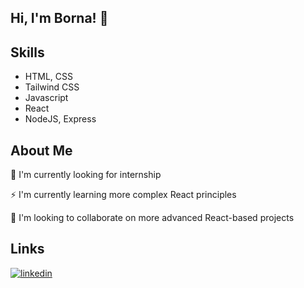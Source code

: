 
## Hi, I'm Borna! 👋

##  Skills
- HTML, CSS 
- Tailwind CSS 
- Javascript
- React
- NodeJS, Express

## About Me
:mag_right: I'm currently looking for internship

:zap: I'm currently learning more complex React principles

:stars: I'm looking to collaborate on more advanced React-based projects

## Links
[![linkedin](https://img.shields.io/badge/linkedin-0A66C2?style=for-the-badge&logo=linkedin&logoColor=white)](https://www.linkedin.com/in/bbukulin/)


